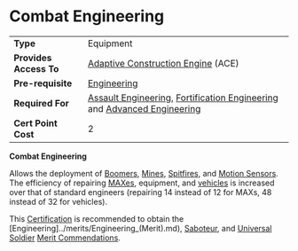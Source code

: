 # Combat Engineering

|                        |                                                                                                                                                              |
| ---------------------- | ------------------------------------------------------------------------------------------------------------------------------------------------------------ |
| **Type**               | Equipment                                                                                                                                                    |
| **Provides Access To** | [Adaptive Construction Engine](../weapons/Adaptive_Construction_Engine.md) (ACE)                                                                             |
| **Pre-requisite**      | [Engineering](Engineering.md)                                                                                                                                |
| **Required For**       | [Assault Engineering](Assault_Engineering.md), [Fortification Engineering](Fortification_Engineering.md) and [Advanced Engineering](Advanced_Engineering.md) |
| **Cert Point Cost**    | 2                                                                                                                                                            |

**Combat Engineering**

Allows the deployment of [Boomers](../weapons/Adaptive_Construction_Engine.md),
[Mines](../weapons/Adaptive_Construction_Engine.md),
[Spitfires](../weapons/Adaptive_Construction_Engine.md), and
[Motion Sensors](../weapons/Adaptive_Construction_Engine.md). The efficiency of
repairing [MAXes](../armor/Mechanized_Assault_Exo-Suit.md), equipment, and
[vehicles](../vehicles/index.md) is increased over that of standard engineers
(repairing 14 instead of 12 for MAXs, 48 instead of 32 for vehicles).

This [Certification](Certification.md) is recommended to obtain the
[Engineering]../merits/Engineering\_(Merit).md),
[Saboteur](../merits/Saboteur.md), and
[Universal Soldier](../merits/Universal_Soldier.md)
[Merit Commendations](../merits/index.md).
